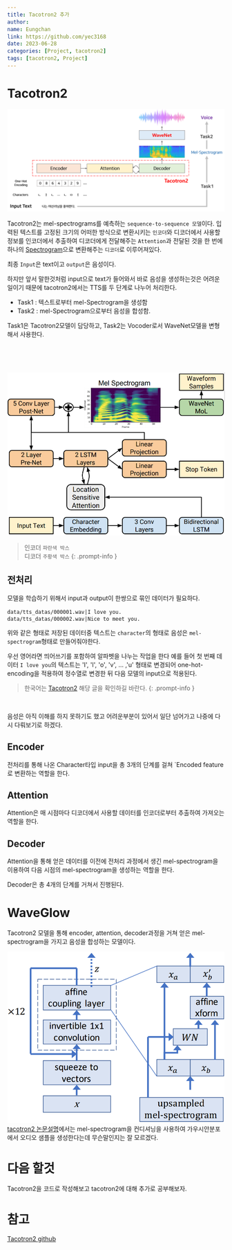 ```yaml
---
title: Tacotron2 추가
author:
name: Eungchan
link: https://github.com/yec3168
date: 2023-06-28
categories: [Project, tacotron2]
tags: [tacotron2, Project]
---
```


# Tacotron2

![tacotron2_diagram](/assets/img/tacotron2/tacotron2_diagram_short.png)

Tacotron2는 mel-spectrograms를 예측하는 `sequence-to-sequence 모델`이다. 입력된 텍스트를 고정된 크기의 어떠한 방식으로 변환시키는 `인코더`와 디코더에서 사용할 정보를 인코더에서 추출하여 디코더에게 전달해주는 `Attention`과 전달된 것을 한 번에 하나의 [Spectrogram](https://ahnjg.tistory.com/43)으로 변환해주는 `디코더`로 이루어져있다.

최종 `Input`은 text이고 `output`은 음성이다.


하지만 앞서 말한것처럼 input으로 text가 들어와서 바로 음성을 생성하는것은 어려운 일이기 때문에 tacotron2에서는 TTS를 두 단계로 나누어 처리한다.

 - Task1 : 텍스트로부터 mel-Spectrogram을 생성함
 - Task2 : mel-Spectrogram으로부터 음성을 합성함.

Task1은 Tacotron2모델이 담당하고, Task2는 Vocoder로서 WaveNet모델을 변형해서 사용한다.

<br><br><br>

![tacotron2_diagram](/assets/img/tacotron2/tacotron2_diagram.png)

> 인코더 `파란색 박스` <br>
> 디코더 `주황색 박스` 
{: .prompt-info }

## 전처리
모델을 학습하기 위해서 input과 output이 한쌍으로 묶인 데이터가 필요하다. 
```text
data/tts_datas/000001.wav|I love you.
data/tts_datas/000002.wav|Nice to meet you.
```
위와 같은 형태로 저장된 데이터중 텍스트는 `character`의 형태로 음성은 `mel-spectrogram`형태로 만들어줘야한다.

우선 영어라면 띄어쓰기를 포함하여 알파벳을 나누는 작업을 한다 예를 들어 첫 번째 데이터 `I love you`의 텍스트는 'I', 'l', 'o', 'v', ... ,'u' 형태로 변경되어 one-hot-encoding을 적용하여 정수열로 변경한 뒤 다음 모델의 input으로 적용된다.

>한국어는 [Tacotron2](https://yec3168.github.io/posts/tacotron2/) 해당 글을 확인하길 바란다.
{: .prompt-info }
<br>


음성은 아직 이해를 하지 못하기도 했고 어려운부분이 있어서 일단 넘어가고 나중에 다시 다뤄보기로 하겠다.

## Encoder
전처리를 통해 나온 Character타입 input을 총 3개의 단계를 걸쳐 `Encoded feature로 변환하는 역할을 한다.


## Attention

Attention은 매 시점마다 디코더에서 사용할 데이터를 인코더로부터 추출하여 가져오는 역할을 한다.


## Decoder

Attention을 통해 얻은 데이터를 이전에 전처리 과정에서 생긴 mel-spectrogram을 이용하여 다음 시점의 mel-spectrogram을 생성하는 역할을 한다.

Decoder은 총 4개의 단계를 거쳐서 진행된다.


# WaveGlow
Tacotron2 모델을 통해 encoder, attention, decoder과정을 거쳐 얻은 mel-spectrogram을 가지고 음성을 합성하는 모델이다.

![WaveGlow](/assets/img/tacotron2/waveglow.png)
[tacotron2 논문설명](https://github.com/NVIDIA/DeepLearningExamples/tree/master/PyTorch/SpeechSynthesis/Tacotron2)에서는 mel-spectrogram을 컨디셔닝을 사용하여 가우시안분포에서 오디오 샘플을 생성한다는데 무슨말인지는 잘 모르겠다.


# 다음 할것
Tacotron2을 코드로 작성해보고 tacotron2에 대해 추가로 공부해보자.

# 참고
[Tacotron2 github](https://github.com/NVIDIA/DeepLearningExamples/tree/master/PyTorch/SpeechSynthesis/Tacotron2)